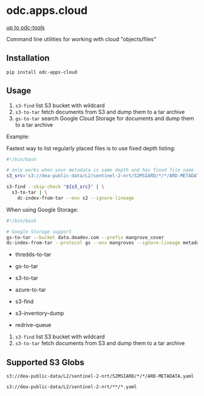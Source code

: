# odc.apps.cloud

[up to odc-tools](../../)

Command line utilities for working with cloud "objects/files"


## Installation

```
pip install odc-apps-cloud
```

## Usage

1. `s3-find` list S3 bucket with wildcard
2. `s3-to-tar` fetch documents from S3 and dump them to a tar archive
3. `gs-to-tar` search Google Cloud Storage for documents and dump them to a tar archive


Example:


Fastest way to list regularly placed files is to use fixed depth listing:

```bash
#!/bin/bash

# only works when your metadata is same depth and has fixed file name
s3_src='s3://dea-public-data/L2/sentinel-2-nrt/S2MSIARD/*/*/ARD-METADATA.yaml'

s3-find --skip-check "${s3_src}" | \
  s3-to-tar | \
    dc-index-from-tar --env s2 --ignore-lineage
```

When using Google Storage:

```bash
#!/bin/bash

# Google Storage support
gs-to-tar --bucket data.deadev.com --prefix mangrove_cover
dc-index-from-tar --protocol gs --env mangroves --ignore-lineage metadata.tar.gz
```
- thredds-to-tar
- gs-to-tar
- s3-to-tar
- azure-to-tar


- s3-find
- s3-inventory-dump
- redrive-queue

1. `s3-find` list S3 bucket with wildcard
2. `s3-to-tar` fetch documents from S3 and dump them to a tar archive


Supported S3 Globs
------------------

`s3://dea-public-data/L2/sentinel-2-nrt/S2MSIARD/*/*/ARD-METADATA.yaml`

`s3://dea-public-data/L2/sentinel-2-nrt/**/*.yaml`
